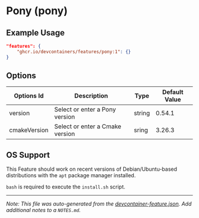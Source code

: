 
# Pony (pony)



## Example Usage

```json
"features": {
    "ghcr.io/devcontainers/features/pony:1": {}
}
```

## Options

| Options Id | Description | Type | Default Value |
|-----|-----|-----|-----|
| version | Select or enter a Pony version | string | 0.54.1 |
| cmakeVersion | Select or enter a Cmake version | sring | 3.26.3 |



## OS Support

This Feature should work on recent versions of Debian/Ubuntu-based distributions with the `apt` package manager installed.

`bash` is required to execute the `install.sh` script.


---

_Note: This file was auto-generated from the [devcontainer-feature.json](https://github.com/devcontainers/features/blob/main/src/php/devcontainer-feature.json).  Add additional notes to a `NOTES.md`._
